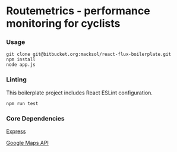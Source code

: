Routemetrics - performance monitoring for cyclists
=====================

### Usage

```
git clone git@bitbucket.org:macksol/react-flux-boilerplate.git
npm install
node app.js
```

### Linting

This boilerplate project includes React ESLint configuration.

```
npm run test
```

### Core Dependencies

[Express](http://expressjs.com/)

[Google Maps API ](https://developers.google.com/maps/)